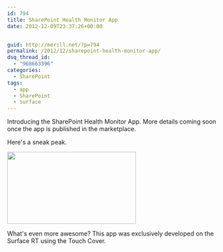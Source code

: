 ```yaml
---
id: 794
title: SharePoint Health Monitor App
date: 2012-12-09T23:37:26+00:00


guid: http://merill.net/?p=794
permalink: /2012/12/sharepoint-health-monitor-app/
dsq_thread_id:
  - "968663396"
categories:
  - SharePoint
tags:
  - app
  - SharePoint
  - surface
---
```

Introducing the SharePoint Health Monitor App. More details coming soon once the app is published in the marketplace.

Here's a sneak peak.

<a href="https://merill.net/wp-content/uploads/2012/12/screenshot_12112012_195308.png"><img class="alignnone size-medium wp-image-799" title="screenshot_12112012_195308" src="https://merill.net/wp-content/uploads/2012/12/screenshot_12112012_195308-300x168.png" alt="" width="300" height="168" /></a>

What's even more awesome? This app was exclusively developed on the Surface RT using the Touch Cover.